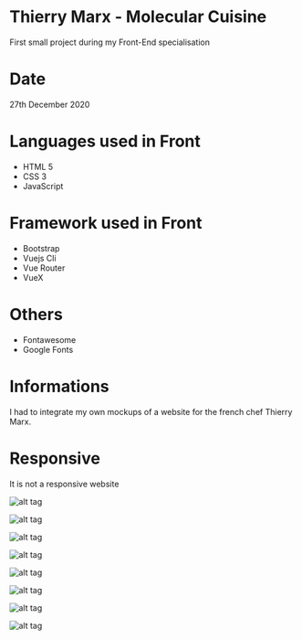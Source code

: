 # Thierry Marx - Molecular Cuisine
First small project during my Front-End specialisation

# Date
27th December 2020

# Languages used in Front
- HTML 5
- CSS 3
- JavaScript

# Framework used in Front
- Bootstrap
- Vuejs Cli
- Vue Router
- VueX

# Others
- Fontawesome
- Google Fonts

# Informations
I had to integrate my own mockups of a website for the french chef Thierry Marx.

# Responsive
It is not a responsive website


![alt tag](https://user-images.githubusercontent.com/73991398/103199663-99378880-48eb-11eb-8ae8-a2643bc231bd.png)

![alt tag](https://user-images.githubusercontent.com/73991398/103199421-1f9f9a80-48eb-11eb-94c6-3b2d013a4821.png)

![alt tag](https://user-images.githubusercontent.com/73991398/103199682-a18fc380-48eb-11eb-81b5-ef75697c25e4.png)

![alt tag](https://user-images.githubusercontent.com/73991398/103199442-2af2c600-48eb-11eb-9020-08fbf83c4653.png)

![alt tag](https://user-images.githubusercontent.com/73991398/103199713-b3716680-48eb-11eb-959f-97e93e91b4c2.png)

![alt tag](https://user-images.githubusercontent.com/73991398/103199724-b8ceb100-48eb-11eb-8a79-acd4cb731e78.png)

![alt tag](https://user-images.githubusercontent.com/73991398/103199730-bbc9a180-48eb-11eb-98be-66c355b478be.png)

![alt tag](https://user-images.githubusercontent.com/73991398/103199706-abb1c200-48eb-11eb-8b0a-a0a7279230b6.png)
